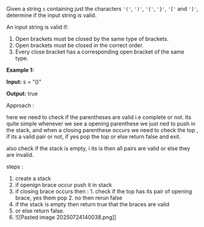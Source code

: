 Given a string `s` containing just the characters `'('`, `')'`, `'{'`, `'}'`, `'['` and `']'`, determine if the input string is valid.

An input string is valid if:

1. Open brackets must be closed by the same type of brackets.
2. Open brackets must be closed in the correct order.
3. Every close bracket has a corresponding open bracket of the same type.

**Example 1:**

**Input:** s = "()"

**Output:** true


Approach :

here we need to check if the parentheses are valid i.e complete or not. Its quite simple whenever we see a opening parenthese we just ned to push in the stack, and when a closing parenthese occurs we need to check the top , if its a valid pair or not, if yes pop the top or else return false and exit.

also check if the stack is empty, i its is then all pairs are valid or else they are invalid.


steps :

1. create a stack
2. if openign brace occur push it in stack
3. if closing brace occurs then :
         1. check if the top has its pair of opening brace, yes them pop
         2. no then rerun false
4. if the stack is empty then return true that the braces are valid
5. or else return false.
6. ![[Pasted image 20250724140038.png]]